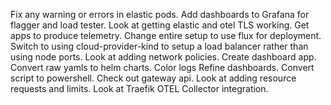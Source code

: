 Fix any warning or errors in elastic pods.
Add dashboards to Grafana for flagger and load tester.
Look at getting elastic and otel TLS working.
Get apps to produce telemetry.
Change entire setup to use flux for deployment.
Switch to using cloud-provider-kind to setup a load balancer rather than using node ports.
Look at adding network policies.
Create dashboard app.
Convert raw yamls to helm charts.
Color logs
Refine dashboards.
Convert script to powershell.
Check out gateway api.
Look at adding resource requests and limits.
Look at Traefik OTEL Collector integration.
